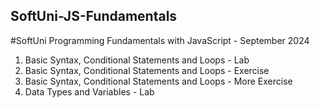 ## SoftUni-JS-Fundamentals
#SoftUni Programming Fundamentals with JavaScript - September 2024

1) Basic Syntax, Conditional Statements and Loops - Lab
2) Basic Syntax, Conditional Statements and Loops - Exercise
3) Basic Syntax, Conditional Statements and Loops - More Exercise
4) Data Types and Variables - Lab

